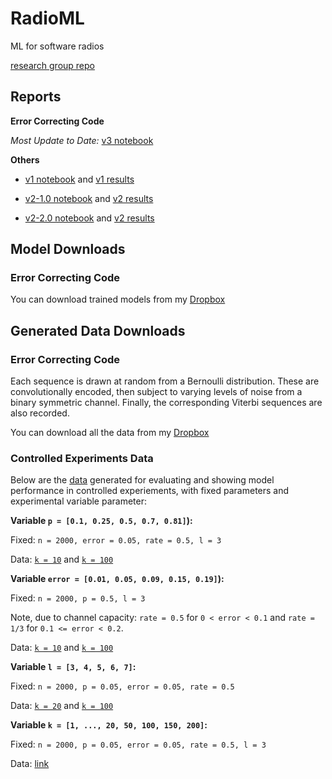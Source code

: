 # RadioML
ML for software radios

[research group repo](https://github.com/jain-nikunj/radioML)

## Reports

**Error Correcting Code**

_Most Update to Date:_ [v3 notebook](https://github.com/Michael-Tu/radioML/blob/master/notebooks/ecc-v3.ipynb)

**Others**

- [v1 notebook](https://github.com/Michael-Tu/radioML/blob/master/notebooks/ecc-v1.ipynb) and [v1 results](https://github.com/Michael-Tu/radioML/blob/master/report/ecc-v1.md)

- [v2-1.0 notebook](https://github.com/Michael-Tu/radioML/blob/master/notebooks/ecc-v2-v1.0.ipynb) and [v2 results](https://github.com/Michael-Tu/radioML/blob/master/report/ecc-v2.md)

- [v2-2.0 notebook](https://github.com/Michael-Tu/radioML/blob/master/notebooks/ecc-v2-v2.0.ipynb) and [v2 results](https://github.com/Michael-Tu/radioML/blob/master/report/ecc-v2.md)

## Model Downloads

### Error Correcting Code

You can download trained models from my [Dropbox](https://www.dropbox.com/sh/zathplg4fq6r0do/AABNcsxla8_kFQB3uWOyppf4a?dl=0)

## Generated Data Downloads

### Error Correcting Code

Each sequence is drawn at random from a Bernoulli distribution. These are convolutionally encoded, then subject to varying levels of noise from a binary symmetric channel. Finally, the corresponding Viterbi sequences are also recorded.

You can download all the data from my [Dropbox](https://www.dropbox.com/sh/crdjyolj318rzz3/AAANucpoWs_Uje73NDNTZSqKa?dl=0)

### Controlled Experiments Data

Below are the [data](https://www.dropbox.com/sh/bohme1mfhrfl34f/AADeR3Fhga5mKnKBc735p43va?dl=0) generated for evaluating and showing model performance in controlled experiements, with fixed parameters and experimental variable parameter:

**Variable `p = [0.1, 0.25, 0.5, 0.7, 0.81]`):**

Fixed: `n = 2000, error = 0.05, rate = 0.5, l = 3`

Data: [`k = 10`](https://www.dropbox.com/sh/jmzy82qvkhm56i9/AAC0J6CTKYbe08OjCJHdzw7Ba?dl=0) and [`k = 100`](https://www.dropbox.com/sh/7rrsuyxsr3sgzcl/AABKUOhx7qIKH1FWIv2m8uV2a?dl=0)


**Variable `error = [0.01, 0.05, 0.09, 0.15, 0.19]`):**

Fixed: `n = 2000, p = 0.5, l = 3`

Note, due to channel capacity: `rate = 0.5` for `0 < error < 0.1` and `rate = 1/3` for `0.1 <= error < 0.2`.

Data: [`k = 10`](https://www.dropbox.com/sh/mdixtols9gzipwp/AAD-te-dssQZgqTy-ur_cLeja?dl=0) and [`k = 100`](https://www.dropbox.com/sh/k07j3aq8yx76ero/AAAZa-BfwxttvDtoPTeb8RJQa?dl=0)


**Variable `l = [3, 4, 5, 6, 7]`:**

Fixed: `n = 2000, p = 0.05, error = 0.05, rate = 0.5`

Data: [`k = 20`](https://www.dropbox.com/sh/nx6dq2wwent9iag/AADgCYclfI69aw6WA4YpRyeZa?dl=0) and [`k = 100`](https://www.dropbox.com/sh/brlu9ojw4wcxbwa/AAD9la6CqyqPc4JBcMjJVOWUa?dl=0)


**Variable `k = [1, ..., 20, 50, 100, 150, 200]`:**

Fixed: `n = 2000, p = 0.05, error = 0.05, rate = 0.5, l = 3`

Data: [link](https://www.dropbox.com/sh/e1jrbcgwusxdb9g/AABrl_K-ooXKYQNQ0-OFvjPIa?dl=0)

